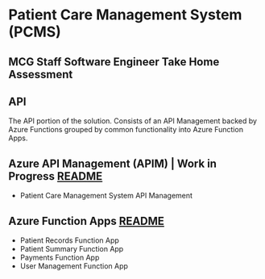 # Patient Care Management System (PCMS)

## MCG Staff Software Engineer Take Home Assessment

## API
The API portion of the solution. Consists of an API Management backed by Azure Functions grouped by common functionality into Azure Function Apps. 

## Azure API Management (APIM) | Work in Progress [README](APIM/README.md)
- Patient Care Management System API Management


## Azure Function Apps [README](FunctionApps/README.md)
- Patient Records Function App
- Patient Summary Function App
- Payments Function App
- User Management Function App

